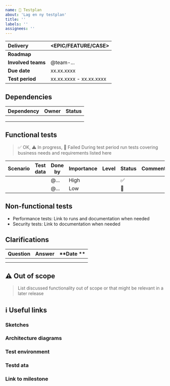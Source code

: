 ```yaml
---
name: 🧪 Testplan
about: 'Lag en ny testplan'
title: ''
labels: ''
assignees: ''
---
```


| **Delivery**             | <EPIC/FEATURE/CASE>                               |
|:-------------------------|:--------------------------------------------------|
| **Roadmap**              |                                                   |
| **Involved teams**       | @team-...                                         |
| **Due date**             | xx.xx.xxxx                                        |
| **Test period**          | xx.xx.xxxx - xx.xx.xxxx                           |


## Dependencies

| **Dependency**                     | **Owner**                  | **Status** |
|:-----------------------------------|:---------------------------|:-----------|
|                                    |                            |            |
|                                    |                            |            |
|                                    |                            |            |


## Functional tests
> ✅ OK, ⚠️ In progress, 🛑 Failed
> During test period run tests covering business needs and requirements listed here

| Scenario   | Test data | Done by     | Importance | Level  | Status | Comment |
|------------|-----------|-------------|------------|---------|-------|---------|
|            |           | @...        | High       |         | ✅     |        |
|            |           | @...        | Low        |         | 🛑     |        |


## Non-functional tests

- Performance tests: Link to runs and documentation when needed
- Security tests: Link to documentation when needed


## Clarifications

| **Question**                     | **Answer**                   | **Date **  |
|:---------------------------------|:-----------------------------|:-----------|
|                                  |                              |            |
|                                  |                              |            |

## ⚠️ Out of scope
> List discussed functionality out of scope or that might be relevant in a later release


## :information_source: Useful links

### Sketches
### Architecture diagrams
### Test environment
### Testd ata
### Link to milestone